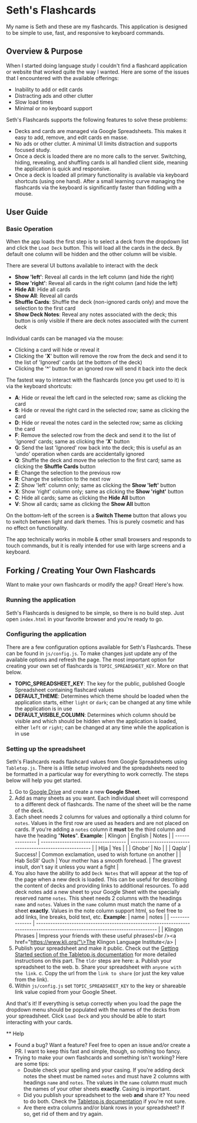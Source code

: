 # Seth's Flashcards

My name is Seth and these are my flashcards. This application is designed to be simple to use, fast, and responsive to keyboard commands.

## Overview & Purpose

When I started doing language study I couldn't find a flashcard application or website that worked quite the way I wanted. Here are some of the issues that I encountered with the available offerings:
* Inability to add or edit cards
* Distracting ads and other clutter
* Slow load times
* Minimal or no keyboard support

Seth's Flashcards supports the following features to solve these problems:
* Decks and cards are managed via Google Spreadsheets. This makes it easy to add, remove, and edit cards en masse.
* No ads or other clutter. A minimal UI limits distraction and supports focused study.
* Once a deck is loaded there are no more calls to the server. Switching, hiding, revealing, and shuffling cards is all handled client side, meaning the application is quick and responsive.
* Once a deck is loaded all primary functionality is available via keyboard shortcuts (using one hand). After a small learning curve managing the flashcards via the keyboard is significantly faster than fiddling with a mouse.

## User Guide

### Basic Operation

When the app loads the first step is to select a deck from the dropdown list and click the `Load Deck` button. This will load all the cards in the deck. By default one column will be hidden and the other column will be visible.

There are several UI buttons available to interact with the deck
* **Show 'left'**: Reveal all cards in the left column (and hide the right)
* **Show 'right'**: Reveal all cards in the right column (and hide the left)
* **Hide All**: Hide all cards
* **Show All**: Reveal all cards
* **Shuffle Cards**: Shuffle the deck (non-ignored cards only) and move the selection to the first card
* **Show Deck Notes**: Reveal any notes associated with the deck; this button is only visible if there are deck notes associated with the current deck

Individual cards can be managed via the mouse:
* Clicking a card will hide or reveal it
* Clicking the '**X**' button will remove the row from the deck and send it to the list of 'Ignored' cards (at the bottom of the deck)
* Clicking the '**^**' button for an ignored row will send it back into the deck

The fastest way to interact with the flashcards (once you get used to it) is via the keyboard shortcuts:
* **A**: Hide or reveal the left card in the selected row; same as clicking the card
* **S**: Hide or reveal the right card in the selected row; same as clicking the card
* **D**: Hide or reveal the notes card in the selected row; same as clicking the card
* **F**: Remove the selected row from the deck and send it to the list of 'Ignored' cards; same as clicking the '**X**' button
* **G**: Send the last 'Ignored' row back into the deck; this is useful as an 'undo' operation when cards are accidentally ignored
* **Q**: Shuffle the deck and move the selection to the first card; same as clicking the **Shuffle Cards** button
* **E**: Change the selection to the previous row
* **R**: Change the selection to the next row
* **Z**: Show 'left' column only; same as clicking the **Show 'left'** button
* **X**: Show 'right' column only; same as clicking the **Show 'right'** button
* **C**: Hide all cards; same as clicking the **Hide All** button
* **V**: Show all cards; same as clicking the **Show All** button

On the bottom-left of the screen is a **Switch Theme** button that allows you to switch between light and dark themes. This is purely cosmetic and has no effect on functionality.

The app technically works in mobile & other small browsers and responds to touch commands, but it is really intended for use with large screens and a keyboard.

## Forking / Creating Your Own Flashcards

Want to make your own flashcards or modify the app? Great! Here's how.

### Running the application

Seth's Flashcards is designed to be simple, so there is no build step. Just open `index.html` in your favorite browser and you're ready to go.

### Configuring the application

There are a few configuration options available for Seth's Flashcards. These can be found in `js/config.js`. To make changes just update any of the available options and refresh the page. The most important option for creating your own set of flashcards is `TOPIC_SPREADSHEET_KEY`. More on that below.

* **TOPIC_SPREADSHEET_KEY**: The key for the public, published Google Spreadsheet containing flashcard values
* **DEFAULT_THEME**: Determines which theme should be loaded when the application starts, either `light` or `dark`; can be changed at any time while the application is in use
* **DEFAULT_VISIBLE_COLUMN**: Determines which column should be visible and which should be hidden when the application is loaded, either `left` or `right`; can be changed at any time while the application is in use

### Setting up the spreadsheet

Seth's Flashcards reads flashcard values from Google Spreadsheets using `Tabletop.js`. There is a little setup involved and the spreadsheets need to be formatted in a particular way for everything to work correctly. The steps below will help you get started.

1. Go to [Google Drive](https://drive.google.com) and create a new **Google Sheet**.
2. Add as many sheets as you want. Each individual sheet will correspond to a different deck of flashcards. The name of the sheet will be the name of the deck.
3. Each sheet needs 2 columns for values and optionally a third column for `notes`. Values in the first row are used as headers and are not placed on cards. If you're adding a `notes` column it **must** be the third column and have the heading "**Notes**".
**Example**:
| Klingon         | English                              | Notes                                                     |
| --------------- | ------------------------------------ | --------------------------------------------------------- |
| HIja            | Yes                                  |                                                           |
| Ghobe’          | No                                   |                                                           |
| Qapla’          | Success!                             | Common exclamation, used to wish fortune on another       |
| Hab SoSlI’ Quch | Your mother has a smooth forehead.   | The gravest insult, don't say it unless you want a fight  |
4. You also have the ability to add `Deck Notes` that will appear at the top of the page when a new deck is loaded. This can be useful for describing the content of decks and providing links to additional resources. To add deck notes add a new sheet to your Google Sheet with the specially reserved name `notes`. This sheet needs 2 columns with the headings `name` and `notes`. Values in the `name` column must match the name of a sheet **exactly**. Values in the note column support html, so feel free to add links, line breaks, bold text, etc.
**Example**:
| name            | notes                                                                                                                         |
| --------------- | ----------------------------------------------------------------------------------------------------------------------------- |
| Klingon Phrases | Impress your friends with these useful phrases!\<br \/\>\<a href="https://www.kli.org/"\>The Klingon Language Institute\<\/a> |
5. Publish your spreadsheet and make it public. Check out the [Getting Started section of the Tabletop.js documentation](https://github.com/jsoma/tabletop#getting-started) for more detailed instructions on this part. The `tldr` steps are here:
  a. Publish your spreadsheet to the web.
  b. Share your spreadsheet with `anyone with the link`.
  c. Copy the url from the `link to share` (or just the key value from the link).
6. Within `js/config.js` set `TOPIC_SPREADSHEET_KEY` to the key or shareable link value copied from your Google Sheet.

And that's it! If everything is setup correctly when you load the page the dropdown menu should be populated with the names of the decks from your spreadsheet. Click `Load Deck` and you should be able to start interacting with your cards.

** Help

* Found a bug? Want a feature? Feel free to open an issue and/or create a PR. I want to keep this fast and simple, though, so nothing too fancy.
* Trying to make your own flashcards and something isn't working? Here are some tips:
  * Double check your spelling and your casing. If you're adding deck notes the sheet must be named `notes` and must have 2 columns with headings `name` and `notes`. The values in the `name` column must much the names of your other sheets **exactly**. Casing is important.
  * Did you publish your spreadsheet to the web **and** share it? You need to do both. Check the [Tabletop.js documentation](https://github.com/jsoma/tabletop#getting-started) if you're not sure.
  * Are there extra columns and/or blank rows in your spreadsheet? If so, get rid of them and try again.